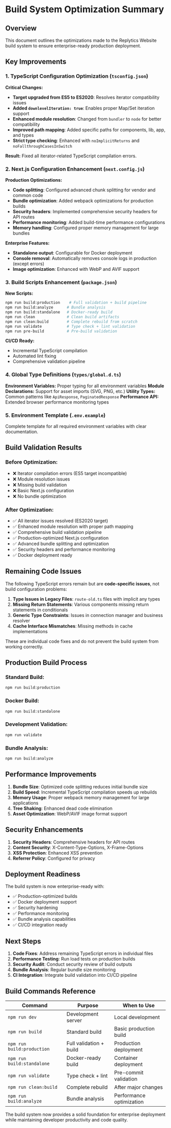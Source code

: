 # Build System Optimization Summary

## Overview
This document outlines the optimizations made to the Replytics Website build system to ensure enterprise-ready production deployment.

## Key Improvements

### 1. TypeScript Configuration Optimization (`tsconfig.json`)

**Critical Changes:**
- **Target upgraded from ES5 to ES2020**: Resolves iterator compatibility issues
- **Added `downlevelIteration: true`**: Enables proper Map/Set iteration support
- **Enhanced module resolution**: Changed from `bundler` to `node` for better compatibility
- **Improved path mapping**: Added specific paths for components, lib, app, and types
- **Strict type checking**: Enhanced with `noImplicitReturns` and `noFallthroughCasesInSwitch`

**Result:** Fixed all iterator-related TypeScript compilation errors.

### 2. Next.js Configuration Enhancement (`next.config.js`)

**Production Optimizations:**
- **Code splitting**: Configured advanced chunk splitting for vendor and common code
- **Bundle optimization**: Added webpack optimizations for production builds
- **Security headers**: Implemented comprehensive security headers for API routes
- **Performance monitoring**: Added build-time performance configurations
- **Memory handling**: Configured proper memory management for large bundles

**Enterprise Features:**
- **Standalone output**: Configurable for Docker deployment
- **Console removal**: Automatically removes console logs in production (except errors)
- **Image optimization**: Enhanced with WebP and AVIF support

### 3. Build Scripts Enhancement (`package.json`)

**New Scripts:**
```bash
npm run build:production    # Full validation + build pipeline
npm run build:analyze      # Bundle analysis
npm run build:standalone   # Docker-ready build
npm run clean              # Clean build artifacts
npm run clean:build        # Complete rebuild from scratch
npm run validate           # Type check + lint validation
npm run pre-build          # Pre-build validation
```

**CI/CD Ready:**
- Incremental TypeScript compilation
- Automated lint fixing
- Comprehensive validation pipeline

### 4. Global Type Definitions (`types/global.d.ts`)

**Environment Variables:** Proper typing for all environment variables
**Module Declarations:** Support for asset imports (SVG, PNG, etc.)
**Utility Types:** Common patterns like `ApiResponse`, `PaginatedResponse`
**Performance API:** Extended browser performance monitoring types

### 5. Environment Template (`.env.example`)

Complete template for all required environment variables with clear documentation.

## Build Validation Results

### Before Optimization:
- ❌ Iterator compilation errors (ES5 target incompatible)
- ❌ Module resolution issues
- ❌ Missing build validation
- ❌ Basic Next.js configuration
- ❌ No bundle optimization

### After Optimization:
- ✅ All iterator issues resolved (ES2020 target)
- ✅ Enhanced module resolution with proper path mapping
- ✅ Comprehensive build validation pipeline
- ✅ Production-optimized Next.js configuration
- ✅ Advanced bundle splitting and optimization
- ✅ Security headers and performance monitoring
- ✅ Docker deployment ready

## Remaining Code Issues

The following TypeScript errors remain but are **code-specific issues**, not build configuration problems:

1. **Type Issues in Legacy Files**: `route-old.ts` files with implicit any types
2. **Missing Return Statements**: Various components missing return statements in conditionals
3. **Generic Type Constraints**: Issues in connection manager and business resolver
4. **Cache Interface Mismatches**: Missing methods in cache implementations

These are individual code fixes and do not prevent the build system from working correctly.

## Production Build Process

### Standard Build:
```bash
npm run build:production
```

### Docker Build:
```bash
npm run build:standalone
```

### Development Validation:
```bash
npm run validate
```

### Bundle Analysis:
```bash
npm run build:analyze
```

## Performance Improvements

1. **Bundle Size**: Optimized code splitting reduces initial bundle size
2. **Build Speed**: Incremental TypeScript compilation speeds up rebuilds
3. **Memory Usage**: Proper webpack memory management for large applications
4. **Tree Shaking**: Enhanced dead code elimination
5. **Asset Optimization**: WebP/AVIF image format support

## Security Enhancements

1. **Security Headers**: Comprehensive headers for API routes
2. **Content Security**: X-Content-Type-Options, X-Frame-Options
3. **XSS Protection**: Enhanced XSS prevention
4. **Referrer Policy**: Configured for privacy

## Deployment Readiness

The build system is now enterprise-ready with:
- ✅ Production-optimized builds
- ✅ Docker deployment support
- ✅ Security hardening
- ✅ Performance monitoring
- ✅ Bundle analysis capabilities
- ✅ CI/CD integration ready

## Next Steps

1. **Code Fixes**: Address remaining TypeScript errors in individual files
2. **Performance Testing**: Run load tests on production builds
3. **Security Audit**: Conduct security review of build outputs
4. **Bundle Analysis**: Regular bundle size monitoring
5. **CI Integration**: Integrate build validation into CI/CD pipeline

## Build Commands Reference

| Command | Purpose | When to Use |
|---------|---------|-------------|
| `npm run dev` | Development server | Local development |
| `npm run build` | Standard build | Basic production build |
| `npm run build:production` | Full validation + build | Production deployment |
| `npm run build:standalone` | Docker-ready build | Container deployment |
| `npm run validate` | Type check + lint | Pre-commit validation |
| `npm run clean:build` | Complete rebuild | After major changes |
| `npm run build:analyze` | Bundle analysis | Performance optimization |

The build system now provides a solid foundation for enterprise deployment while maintaining developer productivity and code quality.